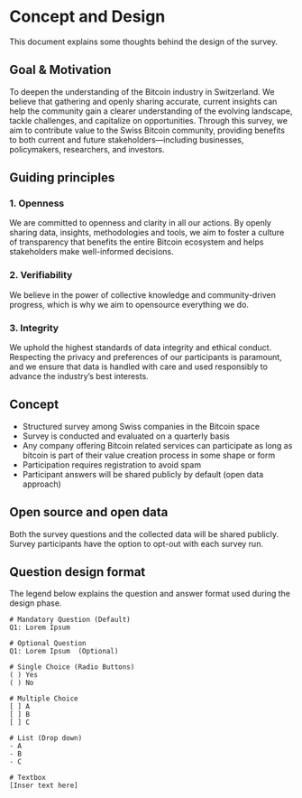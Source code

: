 # Concept and Design

This document explains some thoughts behind the design of the survey.


## Goal & Motivation

To deepen the understanding of the Bitcoin industry in Switzerland. We believe 
that gathering and openly sharing accurate, current insights can help the 
community gain a clearer understanding of the evolving landscape, tackle 
challenges, and capitalize on opportunities. Through this survey, we aim to 
contribute value to the Swiss Bitcoin community, providing benefits to both 
current and future stakeholders—including businesses, policymakers, 
researchers, and investors.

## Guiding principles

### 1. Openness

We are committed to openness and clarity in all our actions. By openly sharing 
data, insights, methodologies and tools, we aim to foster a culture of 
transparency that benefits the entire Bitcoin ecosystem and helps stakeholders 
make well-informed decisions.

### 2. Verifiability

We believe in the power of collective knowledge and community-driven progress, 
which is why we aim to opensource everything we do.

### 3. Integrity

We uphold the highest standards of data integrity and ethical conduct. 
Respecting the privacy and preferences of our participants is paramount, and we 
ensure that data is handled with care and used responsibly to advance the 
industry’s best interests.



## Concept
- Structured survey among Swiss companies in the Bitcoin space
- Survey is conducted and evaluated on a quarterly basis
- Any company offering Bitcoin related services can participate as long as 
  bitcoin is part of their value creation process in some shape or form
- Participation requires registration to avoid spam
- Participant answers will be shared publicly by default (open data approach)


## Open source and open data

Both the survey questions and the collected data will be shared publicly. 
Survey participants have the option to opt-out with each survey run.



## Question design format
The legend below explains the question and answer format used during the design 
phase.

 ```
# Mandatory Question (Default)
Q1: Lorem Ipsum

# Optional Question
Q1: Lorem Ipsum  (Optional)

# Single Choice (Radio Buttons)
( ) Yes
( ) No

# Multiple Choice
[ ] A
[ ] B
[ ] C

# List (Drop down)
- A
- B
- C

# Textbox
[Inser text here]


```
